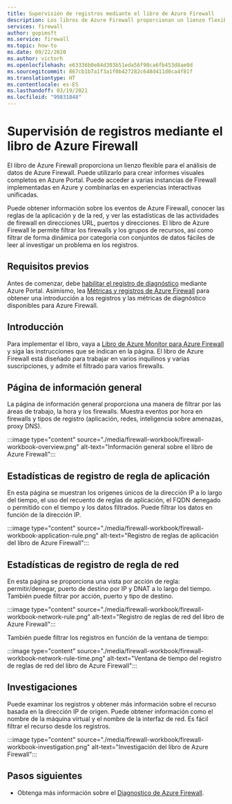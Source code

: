 ```yaml
---
title: Supervisión de registros mediante el libro de Azure Firewall
description: Los libros de Azure Firewall proporcionan un lienzo flexible para el análisis de datos de Azure Firewall y la creación de informes visuales completos en Azure Portal.
services: firewall
author: gopimsft
ms.service: firewall
ms.topic: how-to
ms.date: 09/22/2020
ms.author: victorh
ms.openlocfilehash: e63336b0e84d303b51eda56f90ca6fb453d8ae0d
ms.sourcegitcommit: 867cb1b7a1f3a1f0b427282c648d411d0ca4f81f
ms.translationtype: HT
ms.contentlocale: es-ES
ms.lasthandoff: 03/19/2021
ms.locfileid: "99831848"
---
```

# <a name="monitor-logs-using-azure-firewall-workbook"></a>Supervisión de registros mediante el libro de Azure Firewall

El libro de Azure Firewall proporciona un lienzo flexible para el análisis de datos de Azure Firewall. Puede utilizarlo para crear informes visuales completos en Azure Portal. Puede acceder a varias instancias de Firewall implementadas en Azure y combinarlas en experiencias interactivas unificadas.

Puede obtener información sobre los eventos de Azure Firewall, conocer las reglas de la aplicación y de la red, y ver las estadísticas de las actividades de firewall en direcciones URL, puertos y direcciones. El libro de Azure Firewall le permite filtrar los firewalls y los grupos de recursos, así como filtrar de forma dinámica por categoría con conjuntos de datos fáciles de leer al investigar un problema en los registros. 

## <a name="prerequisites"></a>Requisitos previos

Antes de comenzar, debe [habilitar el registro de diagnóstico](firewall-diagnostics.md#enable-diagnostic-logging-through-the-azure-portal) mediante Azure Portal. Asimismo, lea [Métricas y registros de Azure Firewall](logs-and-metrics.md) para obtener una introducción a los registros y las métricas de diagnóstico disponibles para Azure Firewall.

## <a name="get-started"></a>Introducción

Para implementar el libro, vaya a [Libro de Azure Monitor para Azure Firewall](https://github.com/Azure/Azure-Network-Security/tree/master/Azure%20Firewall/Workbook%20-%20Azure%20Firewall%20Monitor%20Workbook) y siga las instrucciones que se indican en la página. El libro de Azure Firewall está diseñado para trabajar en varios inquilinos y varias suscripciones, y admite el filtrado para varios firewalls.

## <a name="overview-page"></a>Página de información general

La página de información general proporciona una manera de filtrar por las áreas de trabajo, la hora y los firewalls. Muestra eventos por hora en firewalls y tipos de registro (aplicación, redes, inteligencia sobre amenazas, proxy DNS).

:::image type="content" source="./media/firewall-workbook/firewall-workbook-overview.png" alt-text="Información general sobre el libro de Azure Firewall":::

## <a name="application-rule-log-statistics"></a>Estadísticas de registro de regla de aplicación

En esta página se muestran los orígenes únicos de la dirección IP a lo largo del tiempo, el uso del recuento de reglas de aplicación, el FQDN denegado o permitido con el tiempo y los datos filtrados. Puede filtrar los datos en función de la dirección IP.

:::image type="content" source="./media/firewall-workbook/firewall-workbook-application-rule.png" alt-text="Registro de reglas de aplicación del libro de Azure Firewall":::

## <a name="network-rule-log-statistics"></a>Estadísticas de registro de regla de red

En esta página se proporciona una vista por acción de regla: permitir/denegar, puerto de destino por IP y DNAT a lo largo del tiempo. También puede filtrar por acción, puerto y tipo de destino.

:::image type="content" source="./media/firewall-workbook/firewall-workbook-network-rule.png" alt-text="Registro de reglas de red del libro de Azure Firewall":::

También puede filtrar los registros en función de la ventana de tiempo:

:::image type="content" source="./media/firewall-workbook/firewall-workbook-network-rule-time.png" alt-text="Ventana de tiempo del registro de reglas de red del libro de Azure Firewall":::

## <a name="investigations"></a>Investigaciones

Puede examinar los registros y obtener más información sobre el recurso basada en la dirección IP de origen. Puede obtener información como el nombre de la máquina virtual y el nombre de la interfaz de red. Es fácil filtrar el recurso desde los registros.

:::image type="content" source="./media/firewall-workbook/firewall-workbook-investigation.png" alt-text="Investigación del libro de Azure Firewall":::

## <a name="next-steps"></a>Pasos siguientes

- Obtenga más información sobre el [Diagnostico de Azure Firewall](firewall-diagnostics.md).
